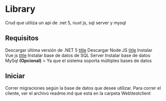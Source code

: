 # Library
Crud que utiliza un api de .net 5, nuxt js, sql server y mysql

## Requisitos
Descargar última versión de .NET 5 [title](https://dotnet.microsoft.com/en-us/download/dotnet/5.0)
Descargar Node JS [title](https://nodejs.org/es/download/)
Instalar Vue js [title](https://es.vuejs.org/v2/guide/installation.html)
Instalar base de datos de SQL Server
Instalar base de datos MySql **(Opcional)** > Ya que el sistema soporta múltiples bases de datos

## Iniciar
Correr migraciones según la base de datos que desee utilizar.
Para correr el cliente, ver el archivo readme.md que está en la carpeta Web\testclient

